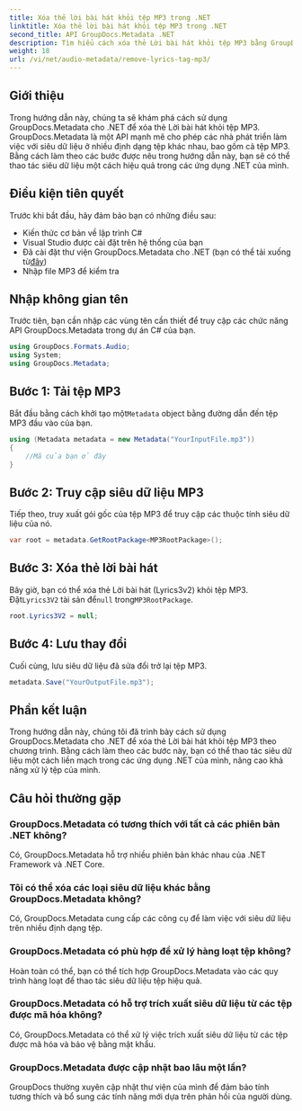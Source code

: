 ```yaml
---
title: Xóa thẻ lời bài hát khỏi tệp MP3 trong .NET
linktitle: Xóa thẻ lời bài hát khỏi tệp MP3 trong .NET
second_title: API GroupDocs.Metadata .NET
description: Tìm hiểu cách xóa thẻ Lời bài hát khỏi tệp MP3 bằng GroupDocs.Metadata cho .NET. Hãy làm theo hướng dẫn từng bước của chúng tôi để thao tác siêu dữ liệu hiệu quả.
weight: 18
url: /vi/net/audio-metadata/remove-lyrics-tag-mp3/
---
```

## Giới thiệu
Trong hướng dẫn này, chúng ta sẽ khám phá cách sử dụng GroupDocs.Metadata cho .NET để xóa thẻ Lời bài hát khỏi tệp MP3. GroupDocs.Metadata là một API mạnh mẽ cho phép các nhà phát triển làm việc với siêu dữ liệu ở nhiều định dạng tệp khác nhau, bao gồm cả tệp MP3. Bằng cách làm theo các bước được nêu trong hướng dẫn này, bạn sẽ có thể thao tác siêu dữ liệu một cách hiệu quả trong các ứng dụng .NET của mình.
## Điều kiện tiên quyết
Trước khi bắt đầu, hãy đảm bảo bạn có những điều sau:
- Kiến thức cơ bản về lập trình C#
- Visual Studio được cài đặt trên hệ thống của bạn
-  Đã cài đặt thư viện GroupDocs.Metadata cho .NET (bạn có thể tải xuống từ[đây](https://releases.groupdocs.com/metadata/net/))
- Nhập file MP3 để kiểm tra

## Nhập không gian tên
Trước tiên, bạn cần nhập các vùng tên cần thiết để truy cập các chức năng API GroupDocs.Metadata trong dự án C# của bạn.
```csharp
using GroupDocs.Formats.Audio;
using System;
using GroupDocs.Metadata;
```
## Bước 1: Tải tệp MP3
 Bắt đầu bằng cách khởi tạo một`Metadata` object bằng đường dẫn đến tệp MP3 đầu vào của bạn.
```csharp
using (Metadata metadata = new Metadata("YourInputFile.mp3"))
{
    //Mã của bạn ở đây
}
```
## Bước 2: Truy cập siêu dữ liệu MP3
Tiếp theo, truy xuất gói gốc của tệp MP3 để truy cập các thuộc tính siêu dữ liệu của nó.
```csharp
var root = metadata.GetRootPackage<MP3RootPackage>();
```
## Bước 3: Xóa thẻ lời bài hát
 Bây giờ, bạn có thể xóa thẻ Lời bài hát (Lyrics3v2) khỏi tệp MP3. Đặt`Lyrics3V2` tài sản để`null` trong`MP3RootPackage`.
```csharp
root.Lyrics3V2 = null;
```
## Bước 4: Lưu thay đổi
Cuối cùng, lưu siêu dữ liệu đã sửa đổi trở lại tệp MP3.
```csharp
metadata.Save("YourOutputFile.mp3");
```

## Phần kết luận
Trong hướng dẫn này, chúng tôi đã trình bày cách sử dụng GroupDocs.Metadata cho .NET để xóa thẻ Lời bài hát khỏi tệp MP3 theo chương trình. Bằng cách làm theo các bước này, bạn có thể thao tác siêu dữ liệu một cách liền mạch trong các ứng dụng .NET của mình, nâng cao khả năng xử lý tệp của mình.

## Câu hỏi thường gặp
### GroupDocs.Metadata có tương thích với tất cả các phiên bản .NET không?
Có, GroupDocs.Metadata hỗ trợ nhiều phiên bản khác nhau của .NET Framework và .NET Core.
### Tôi có thể xóa các loại siêu dữ liệu khác bằng GroupDocs.Metadata không?
Có, GroupDocs.Metadata cung cấp các công cụ để làm việc với siêu dữ liệu trên nhiều định dạng tệp.
### GroupDocs.Metadata có phù hợp để xử lý hàng loạt tệp không?
Hoàn toàn có thể, bạn có thể tích hợp GroupDocs.Metadata vào các quy trình hàng loạt để thao tác siêu dữ liệu tệp hiệu quả.
### GroupDocs.Metadata có hỗ trợ trích xuất siêu dữ liệu từ các tệp được mã hóa không?
Có, GroupDocs.Metadata có thể xử lý việc trích xuất siêu dữ liệu từ các tệp được mã hóa và bảo vệ bằng mật khẩu.
### GroupDocs.Metadata được cập nhật bao lâu một lần?
GroupDocs thường xuyên cập nhật thư viện của mình để đảm bảo tính tương thích và bổ sung các tính năng mới dựa trên phản hồi của người dùng.